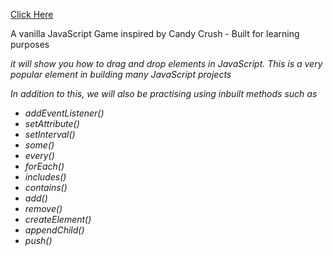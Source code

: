 <a href="https://somesh1997.github.io/candy_crush/index.html">Click Here</a>

<p>A vanilla JavaScript Game inspired by Candy Crush - Built for learning purposes</p>

<i>it will show you how to drag and drop elements in JavaScript. This is a very popular element in building many JavaScript projects<i>
  
<p>In addition to this, we will also be practising using inbuilt methods such as</p>
<ul>
  <li>addEventListener()</li>
  <li>setAttribute()</li>
  <li>setInterval()</li>
  <li>some()</li>
  <li>every()</li>
  <li>forEach()</li>
  <li>includes()</li>
  <li>contains()</li>
  <li>add()</li>
  <li>remove()</li>
  <li>createElement()</li>
  <li>appendChild()</li>
  <li>push()</li>
 </ul>
 
  
  









